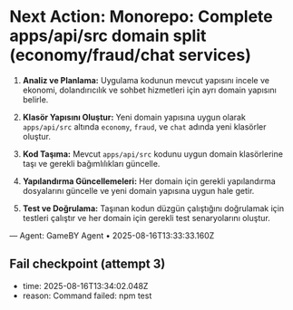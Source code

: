 # Next Action: Monorepo: Complete apps/api/src domain split (economy/fraud/chat services)

1. **Analiz ve Planlama:** Uygulama kodunun mevcut yapısını incele ve ekonomi, dolandırıcılık ve sohbet hizmetleri için ayrı domain yapısını belirle.

2. **Klasör Yapısını Oluştur:** Yeni domain yapısına uygun olarak `apps/api/src` altında `economy`, `fraud`, ve `chat` adında yeni klasörler oluştur.

3. **Kod Taşıma:** Mevcut `apps/api/src` kodunu uygun domain klasörlerine taşı ve gerekli bağımlılıkları güncelle.

4. **Yapılandırma Güncellemeleri:** Her domain için gerekli yapılandırma dosyalarını güncelle ve yeni domain yapısına uygun hale getir.

5. **Test ve Doğrulama:** Taşınan kodun düzgün çalıştığını doğrulamak için testleri çalıştır ve her domain için gerekli test senaryolarını oluştur.

— Agent: GameBY Agent • 2025-08-16T13:33:33.160Z


## Fail checkpoint (attempt 3)
- time: 2025-08-16T13:34:02.048Z
- reason: Command failed: npm test
